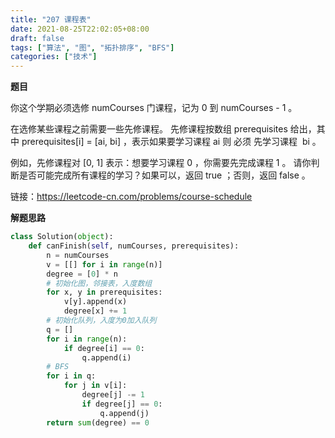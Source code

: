 ```yaml
---
title: "207 课程表"
date: 2021-08-25T22:02:05+08:00
draft: false
tags: ["算法", "图", "拓扑排序", "BFS"]
categories: ["技术"]
---
```


**题目**

你这个学期必须选修 numCourses 门课程，记为 0 到 numCourses - 1 。

在选修某些课程之前需要一些先修课程。 先修课程按数组 prerequisites 给出，其中 prerequisites[i] = [ai, bi] ，表示如果要学习课程 ai 则 必须 先学习课程  bi 。

例如，先修课程对 [0, 1] 表示：想要学习课程 0 ，你需要先完成课程 1 。
请你判断是否可能完成所有课程的学习？如果可以，返回 true ；否则，返回 false 。

链接：https://leetcode-cn.com/problems/course-schedule

**解题思路**

```python
class Solution(object):
    def canFinish(self, numCourses, prerequisites):
        n = numCourses
        v = [[] for i in range(n)]
        degree = [0] * n
        # 初始化图，邻接表，入度数组
        for x, y in prerequisites:
            v[y].append(x)
            degree[x] += 1
        # 初始化队列，入度为0加入队列
        q = []
        for i in range(n):
            if degree[i] == 0:
                q.append(i)
        # BFS
        for i in q:
            for j in v[i]:
                degree[j] -= 1
                if degree[j] == 0:
                    q.append(j)
        return sum(degree) == 0 
```